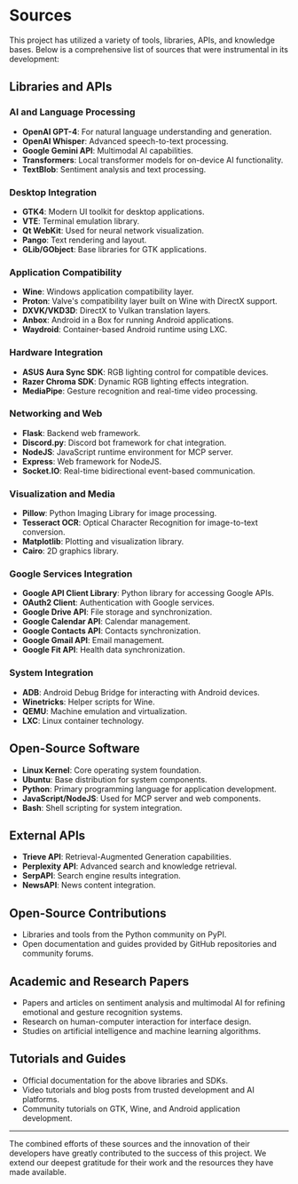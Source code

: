 # Sources

This project has utilized a variety of tools, libraries, APIs, and knowledge bases. Below is a comprehensive list of sources that were instrumental in its development:

## Libraries and APIs

### AI and Language Processing
- **OpenAI GPT-4**: For natural language understanding and generation.
- **OpenAI Whisper**: Advanced speech-to-text processing.
- **Google Gemini API**: Multimodal AI capabilities.
- **Transformers**: Local transformer models for on-device AI functionality.
- **TextBlob**: Sentiment analysis and text processing.

### Desktop Integration
- **GTK4**: Modern UI toolkit for desktop applications.
- **VTE**: Terminal emulation library.
- **Qt WebKit**: Used for neural network visualization.
- **Pango**: Text rendering and layout.
- **GLib/GObject**: Base libraries for GTK applications.

### Application Compatibility
- **Wine**: Windows application compatibility layer.
- **Proton**: Valve's compatibility layer built on Wine with DirectX support.
- **DXVK/VKD3D**: DirectX to Vulkan translation layers.
- **Anbox**: Android in a Box for running Android applications.
- **Waydroid**: Container-based Android runtime using LXC.

### Hardware Integration
- **ASUS Aura Sync SDK**: RGB lighting control for compatible devices.
- **Razer Chroma SDK**: Dynamic RGB lighting effects integration.
- **MediaPipe**: Gesture recognition and real-time video processing.

### Networking and Web
- **Flask**: Backend web framework.
- **Discord.py**: Discord bot framework for chat integration.
- **NodeJS**: JavaScript runtime environment for MCP server.
- **Express**: Web framework for NodeJS.
- **Socket.IO**: Real-time bidirectional event-based communication.

### Visualization and Media
- **Pillow**: Python Imaging Library for image processing.
- **Tesseract OCR**: Optical Character Recognition for image-to-text conversion.
- **Matplotlib**: Plotting and visualization library.
- **Cairo**: 2D graphics library.

### Google Services Integration
- **Google API Client Library**: Python library for accessing Google APIs.
- **OAuth2 Client**: Authentication with Google services.
- **Google Drive API**: File storage and synchronization.
- **Google Calendar API**: Calendar management.
- **Google Contacts API**: Contacts synchronization.
- **Google Gmail API**: Email management.
- **Google Fit API**: Health data synchronization.

### System Integration
- **ADB**: Android Debug Bridge for interacting with Android devices.
- **Winetricks**: Helper scripts for Wine.
- **QEMU**: Machine emulation and virtualization.
- **LXC**: Linux container technology.

## Open-Source Software
- **Linux Kernel**: Core operating system foundation.
- **Ubuntu**: Base distribution for system components.
- **Python**: Primary programming language for application development.
- **JavaScript/NodeJS**: Used for MCP server and web components.
- **Bash**: Shell scripting for system integration.

## External APIs
- **Trieve API**: Retrieval-Augmented Generation capabilities.
- **Perplexity API**: Advanced search and knowledge retrieval.
- **SerpAPI**: Search engine results integration.
- **NewsAPI**: News content integration.

## Open-Source Contributions
- Libraries and tools from the Python community on PyPI.
- Open documentation and guides provided by GitHub repositories and community forums.

## Academic and Research Papers
- Papers and articles on sentiment analysis and multimodal AI for refining emotional and gesture recognition systems.
- Research on human-computer interaction for interface design.
- Studies on artificial intelligence and machine learning algorithms.

## Tutorials and Guides
- Official documentation for the above libraries and SDKs.
- Video tutorials and blog posts from trusted development and AI platforms.
- Community tutorials on GTK, Wine, and Android application development.

---

The combined efforts of these sources and the innovation of their developers have greatly contributed to the success of this project. We extend our deepest gratitude for their work and the resources they have made available.

